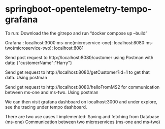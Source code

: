 # springboot-opentelemetry-tempo-grafana

To run: Download the the gitrepo and run “docker compose up –build” 

Grafana : localhost:3000
ms-one(microservice-one): localhost:8080
ms-two(microservice-two): localhost:8081



Send post request to http://localhost:8080/customer using Postman with data: {"customerName":"Harry"}

Send get request to http://localhost:8080/getCustomer?id=1 to get that data. Using postman

Send get request to http://localhost:8080/helloFromMS2  for communication between ms-one and ms-two. Using postman


We can then visit grafana dashboard on localhost:3000 and under explore, see the tracing under tempo dashboard.

There are two use cases I implemented:
Saving and fetching from Database (ms-one)
Communication between two microservices (ms-one and ms-two)

